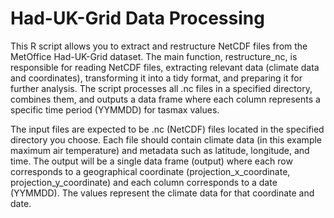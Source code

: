 # Had-UK-Grid Data Processing

This R script allows you to extract and restructure NetCDF files from the MetOffice Had-UK-Grid dataset. The main function, restructure_nc, is responsible for reading NetCDF files, extracting relevant data (climate data and coordinates), transforming it into a tidy format, and preparing it for further analysis. The script processes all .nc files in a specified directory, combines them, and outputs a data frame where each column represents a specific time period (YYMMDD) for tasmax values.

The input files are expected to be .nc (NetCDF) files located in the specified directory you choose. Each file should contain climate data (in this example maximum air temperature) and metadata such as latitude, longitude, and time. The output will be a single data frame (output) where each row corresponds to a geographical coordinate (projection_x_coordinate, projection_y_coordinate) and each column corresponds to a date (YYMMDD). The values represent the climate data for that coordinate and date.
